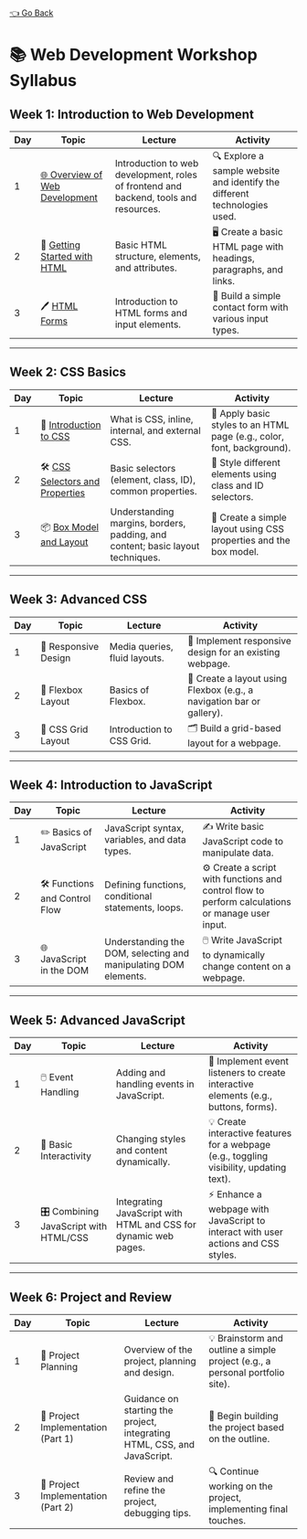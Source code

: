 [👈 Go Back](../README.md)

# 📚 Web Development Workshop Syllabus

## Week 1: Introduction to Web Development

| Day  | Topic                           | Lecture                                                                                   | Activity                                                                                                    |
|------|---------------------------------|-------------------------------------------------------------------------------------------|-------------------------------------------------------------------------------------------------------------|
| 1    | [🌐 Overview of Web Development](./week1/day1.md)   | Introduction to web development, roles of frontend and backend, tools and resources.     | 🔍 Explore a sample website and identify the different technologies used.                                   |
| 2    | 📝 [Getting Started with HTML](./week1/day2.md)      | Basic HTML structure, elements, and attributes.                                          | 🖥️ Create a basic HTML page with headings, paragraphs, and links.                                            |
| 3    | 🖊️ [HTML Forms](./week1/day3.md)                   | Introduction to HTML forms and input elements.                                           | 📧 Build a simple contact form with various input types.                                                     |

---

## Week 2: CSS Basics

| Day  | Topic                           | Lecture                                                                                   | Activity                                                                                                    |
|------|---------------------------------|-------------------------------------------------------------------------------------------|-------------------------------------------------------------------------------------------------------------|
| 1    | 🎨 [Introduction to CSS](./week2/day1.md)           | What is CSS, inline, internal, and external CSS.                                         | 🎨 Apply basic styles to an HTML page (e.g., color, font, background).                                       |
| 2    | 🛠️ [CSS Selectors and Properties](./week2/day2.md)  | Basic selectors (element, class, ID), common properties.                                | 🎯 Style different elements using class and ID selectors.                                                    |
| 3    | 📦 [Box Model and Layout](./week2/day3.md)          | Understanding margins, borders, padding, and content; basic layout techniques.            | 🧩 Create a simple layout using CSS properties and the box model.                                             |

---

## Week 3: Advanced CSS

| Day  | Topic                           | Lecture                                                                                   | Activity                                                                                                    |
|------|---------------------------------|-------------------------------------------------------------------------------------------|-------------------------------------------------------------------------------------------------------------|
| 1    | 📱 Responsive Design             | Media queries, fluid layouts.                                                             | 📱 Implement responsive design for an existing webpage.                                                      |
| 2    | 📏 Flexbox Layout                | Basics of Flexbox.                                                                         | 📐 Create a layout using Flexbox (e.g., a navigation bar or gallery).                                        |
| 3    | 🔲 CSS Grid Layout               | Introduction to CSS Grid.                                                                  | 🗂️ Build a grid-based layout for a webpage.                                                                  |

---

## Week 4: Introduction to JavaScript

| Day  | Topic                           | Lecture                                                                                   | Activity                                                                                                    |
|------|---------------------------------|-------------------------------------------------------------------------------------------|-------------------------------------------------------------------------------------------------------------|
| 1    | ✏️ Basics of JavaScript          | JavaScript syntax, variables, and data types.                                            | ✍️ Write basic JavaScript code to manipulate data.                                                           |
| 2    | 🛠️ Functions and Control Flow    | Defining functions, conditional statements, loops.                                        | ⚙️ Create a script with functions and control flow to perform calculations or manage user input.             |
| 3    | 🌐 JavaScript in the DOM         | Understanding the DOM, selecting and manipulating DOM elements.                           | 🖱️ Write JavaScript to dynamically change content on a webpage.                                              |

---

## Week 5: Advanced JavaScript

| Day  | Topic                           | Lecture                                                                                   | Activity                                                                                                    |
|------|---------------------------------|-------------------------------------------------------------------------------------------|-------------------------------------------------------------------------------------------------------------|
| 1    | 🖱️ Event Handling               | Adding and handling events in JavaScript.                                                | 🔘 Implement event listeners to create interactive elements (e.g., buttons, forms).                         |
| 2    | 🔄 Basic Interactivity           | Changing styles and content dynamically.                                                 | 💡 Create interactive features for a webpage (e.g., toggling visibility, updating text).                     |
| 3    | 🎛️ Combining JavaScript with HTML/CSS | Integrating JavaScript with HTML and CSS for dynamic web pages.                           | ⚡ Enhance a webpage with JavaScript to interact with user actions and CSS styles.                           |

---

## Week 6: Project and Review

| Day  | Topic                           | Lecture                                                                                   | Activity                                                                                                    |
|------|---------------------------------|-------------------------------------------------------------------------------------------|-------------------------------------------------------------------------------------------------------------|
| 1    | 📝 Project Planning             | Overview of the project, planning and design.                                            | 💡 Brainstorm and outline a simple project (e.g., a personal portfolio site).                                |
| 2    | 🔨 Project Implementation (Part 1) | Guidance on starting the project, integrating HTML, CSS, and JavaScript.                  | 🚀 Begin building the project based on the outline.                                                          |
| 3    | 🧹 Project Implementation (Part 2) | Review and refine the project, debugging tips.                                            | 🔍 Continue working on the project, implementing final touches.                                              |

